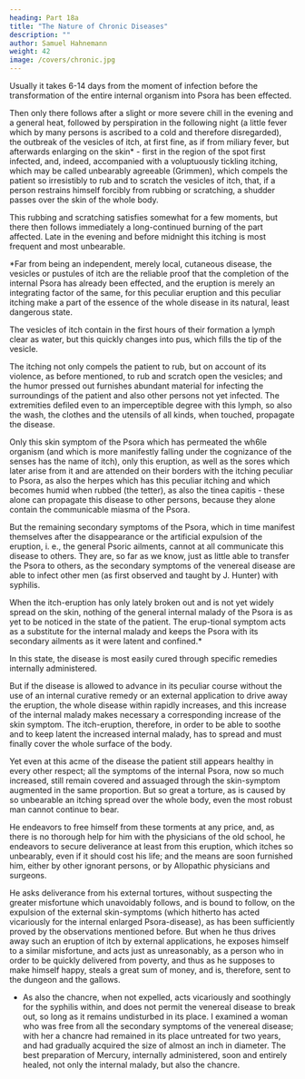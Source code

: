 ```yaml
---
heading: Part 18a
title: "The Nature of Chronic Diseases"
description: ""
author: Samuel Hahnemann
weight: 42
image: /covers/chronic.jpg
---
```



Usually it takes 6-14 days from the moment of infection before the transformation of the entire internal organism into Psora has been effected. 

Then only there follows after a slight or more severe chill in the evening and a general heat, followed by perspiration in the following night (a little fever which by many persons is ascribed to a cold and therefore disregarded), the outbreak of the vesicles of itch, at first fine, as if from miliary fever, but afterwards enlarging on the skin* - first in the region of the spot first infected, and, indeed, accompanied with a voluptuously tickling itching, which may be called unbearably agreeable (Grimmen), which compels the patient so irresistibly to rub and to scratch the vesicles of itch, that, if a person restrains himself forcibly from rubbing or scratching, a shudder passes over the skin of the whole body. 

This rubbing and scratching satisfies somewhat for a few moments, but there then follows immediately a long-continued burning of the part affected. Late in the evening and before midnight this itching is most frequent and most unbearable.

*Far from being an independent, merely local, cutaneous disease, the vesicles or pustules of itch are the reliable proof that the completion of the internal Psora has already been effected, and the eruption is merely an integrating factor of the same, for this peculiar eruption and this peculiar itching make a part of the essence of the whole disease in its natural, least dangerous state.

The vesicles of itch contain in the first hours of their formation a lymph clear as water, but this quickly changes into pus, which fills the tip of the vesicle.

The itching not only compels the patient to rub, but on account of its violence, as before mentioned, to rub and scratch open the vesicles; and the humor pressed out furnishes abundant material for infecting the surroundings of the patient and also other persons not yet infected. The extremities defiled even to an imperceptible degree with this lymph, so also the wash, the clothes and the utensils of all kinds, when touched, propagate the disease.

Only this skin symptom of the Psora which has permeated the wh6le organism (and which is more manifestly falling under the cognizance of the senses has the name of itch), only this eruption, as well as the sores which later arise from it and are attended on their borders with the itching peculiar to Psora, as also the herpes which has this peculiar itching and which becomes humid when rubbed (the tetter), as also the tinea capitis - these alone can propagate this disease to other persons, because they alone contain the communicable miasma of the Psora. 

But the remaining secondary symptoms of the Psora, which in time manifest themselves after the disappearance or the artificial expulsion of the eruption, i. e., the general Psoric ailments, cannot at all communicate this disease to others. They are, so far as we know, just as little able to transfer the Psora to others, as the secondary symptoms of the venereal disease are able to infect other men (as first observed and taught by J. Hunter) with syphilis.

When the itch-eruption has only lately broken out and is not yet widely spread on the skin, nothing of the general internal malady of the Psora is as yet to be noticed in the state of the patient. The erup-tional symptom acts as a substitute for the internal malady and keeps the Psora with its secondary ailments as it were latent and confined.*

In this state, the disease is most easily cured through specific remedies internally administered.

But if the disease is allowed to advance in its peculiar course without the use of an internal curative remedy or an external application to drive away the eruption, the whole disease within rapidly increases, and this increase of the internal malady makes necessary a corresponding increase of the skin symptom. The itch-eruption, therefore, in order to be able to soothe and to keep latent the increased internal malady, has to spread and must finally cover the whole surface of the body.

Yet even at this acme of the disease the patient still appears healthy in every other respect; all the symptoms of the internal Psora, now so much increased, still remain covered and assuaged through the skin-symptom augmented in the same proportion. But so great a torture, as is caused by so unbearable an itching spread over the whole body, even the most robust man cannot continue to bear.

He endeavors to free himself from these torments at any price, and, as there is no thorough help for him with the physicians of the old school, he endeavors to secure deliverance at least from this eruption, which itches so unbearably, even if it should cost his life; and the means are soon furnished him, either by other ignorant persons, or by Allopathic physicians and surgeons. 

He asks deliverance from his external tortures, without suspecting the greater misfortune which unavoidably follows, and is bound to follow, on the expulsion of the external skin-symptoms (which hitherto has acted vicariously for the internal enlarged Psora-disease), as has been sufficiently proved by the observations mentioned before. But when he thus drives away such an eruption of itch by external applications, he exposes himself to a similar misfortune, and acts just as unreasonably, as a person who in order to be quickly delivered from poverty, and thus as he supposes to make himself happy, steals a great sum of money, and is, therefore, sent to the dungeon and the gallows.

* As also the chancre, when not expelled, acts vicariously and soothingly for the syphilis within, and does not permit the venereal disease to break out, so long as it remains undisturbed in its place. I examined a woman who was free from all the secondary symptoms of the venereal disease; with her a chancre had remained in its place untreated for two years, and had gradually acquired the size of almost an inch in diameter. The best preparation of Mercury, internally administered, soon and entirely healed, not only the internal malady, but also the chancre.

 